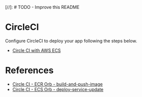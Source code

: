 [//]: # TODO - Improve this README

# CircleCI

Configure CircleCI to deploy your app following the steps below.

- [Circle CI with AWS ECS](https://medium.com/@areeb40/circle-ci-with-aws-ecs-d0e148ca331d)

# References

- [Circle CI - ECR Orb - build-and-push-image](https://circleci.com/developer/orbs/orb/circleci/aws-ecr#commands-build-and-push-image)
- [Circle CI - ECS Orb - deploy-service-update](https://circleci.com/developer/orbs/orb/circleci/aws-ecs#usage-deploy-service-update)
